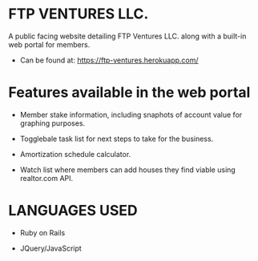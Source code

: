# FTP VENTURES LLC.

A public facing website detailing FTP Ventures LLC. along with a built-in web portal for members.

* Can be found at: https://ftp-ventures.herokuapp.com/

# Features available in the web portal

* Member stake information, including snaphots of account value for graphing purposes.

* Togglebale task list for next steps to take for the business.

* Amortization schedule calculator.

* Watch list where members can add houses they find viable using realtor.com API.

# LANGUAGES USED

* Ruby on Rails

* JQuery/JavaScript
